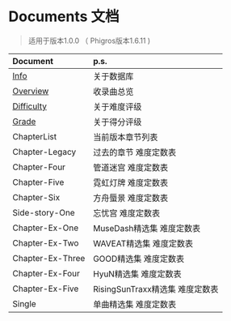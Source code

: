 # Documents 文档
> 适用于版本1.0.0 （ Phigros版本1.6.11 )

| Document | p.s. |
|:--|:--|
| [Info](https://github.com/CherryAya/PhigrosDB-project/blob/main/docs/Info.md) | 关于数据库 |
| [Overview](https://github.com/CherryAya/PhigrosDB-project/blob/main/docs/Overview.md) | 收录曲总览 |
| [Difficulty](https://github.com/CherryAya/PhigrosDB-project/blob/main/docs/Difficulty.md) | 关于难度评级 |
| [Grade](https://github.com/CherryAya/PhigrosDB-project/blob/main/docs/Grade.md) | 关于得分评级 |
| ChapterList | 当前版本章节列表 |
| Chapter-Legacy | 过去的章节 难度定数表 |
| Chapter-Four | 管道迷宫 难度定数表 |
| Chapter-Five | 霓虹灯牌 难度定数表 |
| Chapter-Six | 方舟蜃景 难度定数表 |
| Side-story-One | 忘忧宫 难度定数表 |
| Chapter-Ex-One | MuseDash精选集 难度定数表 |
| Chapter-Ex-Two | WAVEAT精选集 难度定数表 |
| Chapter-Ex-Three | GOOD精选集 难度定数表 |
| Chapter-Ex-Four | HyuN精选集 难度定数表 |
| Chapter-Ex-Five | RisingSunTraxx精选集 难度定数表 |
| Single | 单曲精选集 难度定数表 |